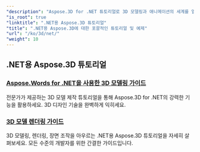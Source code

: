 ```yaml
---
"description": "Aspose.3D for .NET 튜토리얼로 3D 모델링과 애니메이션의 세계를 열어보세요. 렌더링부터 선형 압출까지, 프로젝트의 수준을 손쉽게 높여보세요."
"is_root": true
"linktitle": ".NET용 Aspose.3D 튜토리얼"
"title": ".NET용 Aspose.3D에 대한 포괄적인 튜토리얼 및 예제"
"url": "/ko/3d/net/"
"weight": 10
---
```


## .NET용 Aspose.3D 튜토리얼
### [Aspose.Words for .NET을 사용한 3D 모델링 가이드](./guide-to-3d-modeling/)
전문가가 제공하는 3D 모델 제작 튜토리얼을 통해 Aspose.3D for .NET의 강력한 기능을 활용하세요. 3D 디자인 기술을 완벽하게 익히세요.
### [3D 모델 렌더링 가이드](./guide-to-rendering/)
3D 모델링, 렌더링, 장면 조작을 아우르는 .NET용 Aspose.3D 튜토리얼을 자세히 살펴보세요. 모든 수준의 개발자를 위한 간결한 가이드입니다.